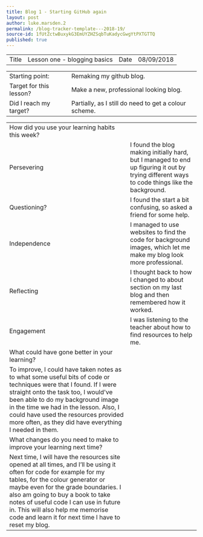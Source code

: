```yaml
---
title: Blog 1 - Starting GitHub again
layout: post
author: luke.marsden.2
permalink: /blog-tracker-template---2018-19/
source-id: 1fUtZctwBuxykG3EmUYZHZSqbTuKadycGwgYtPXTGTTQ
published: true
---
```

<table>
  <tr>
    <td>Title</td>
    <td>Lesson one - blogging basics</td>
    <td>Date</td>
    <td>08/09/2018</td>
  </tr>
</table>


<table>
  <tr>
    <td>Starting point:</td>
    <td>Remaking my github blog.</td>
  </tr>
  <tr>
    <td>Target for this lesson?</td>
    <td>Make a new, professional looking blog.</td>
  </tr>
  <tr>
    <td>Did I reach my target? </td>
    <td>Partially, as I still do need to get a colour scheme.</td>
  </tr>
</table>


<table>
  <tr>
    <td>How did you use your learning habits this week?</td>
    <td></td>
  </tr>
  <tr>
    <td>Persevering</td>
    <td>I found the blog making initially hard, but I managed to end up figuring it out by trying different ways to code things like the background.</td>
  </tr>
  <tr>
    <td>Questioning?</td>
    <td>I found the start a bit confusing, so asked a friend for some help.</td>
  </tr>
  <tr>
    <td>Independence</td>
    <td>I managed to use websites to find the code for background images, which let me make my blog look more professional. </td>
  </tr>
  <tr>
    <td>Reflecting</td>
    <td>I thought back to how I changed to about section on my last blog and then remembered how it worked.</td>
  </tr>
  <tr>
    <td>Engagement</td>
    <td>I was listening to the teacher about how to find resources to help me. </td>
  </tr>
  <tr>
    <td>What could have gone better in your learning?</td>
    <td></td>
  </tr>
  <tr>
    <td>To improve, I could have taken notes as to what some useful bits of code or techniques were that I found. If I were straight onto the task too, I would've been able to do my background image in the time we had in the lesson. Also, I could have used the resources provided more often, as they did have everything I needed in them.</td>
    <td></td>
  </tr>
  <tr>
    <td>What changes do you need to make to improve your learning next time?</td>
    <td></td>
  </tr>
  <tr>
    <td>Next time, I will have the resources site opened at all times, and I’ll be using it often for code for example for my tables, for the colour generator or maybe even for the grade boundaries. I also am going to buy a book to take notes of useful code I can use in future in. This will also help me memorise code and learn it for next time I have to reset my blog.</td>
    <td></td>
  </tr>
</table>


